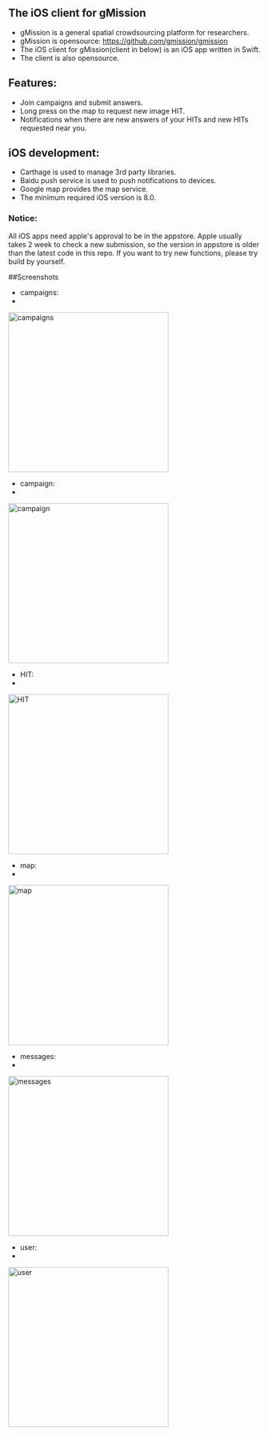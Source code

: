 ## The iOS client for gMission
- gMission is a general spatial crowdsourcing platform for researchers.
- gMission is opensource: https://github.com/gmission/gmission
- The iOS client for gMission(client in below) is an iOS app written in Swift.
- The client is also opensource. 


## Features:
- Join campaigns and submit answers. 
- Long press on the map to request new image HIT.
- Notifications when there are new answers of your HITs and new HITs requested near you.


## iOS development:
- Carthage is used to manage 3rd party libraries.
- Baidu push service is used to push notifications to devices.
- Google map provides the map service.
- The minimum required iOS version is 8.0.


### Notice:
All iOS apps need apple's approval to be in the appstore. Apple usually takes 2 week to check a new submission, so the version in appstore is older than the latest code in this repo. If you want to try new functions, please try build by yourself. 




##Screenshots

- campaigns:
- 
<img src="https://www.dropbox.com/s/7wbe8p5eexdtjgo/campaigns.png?dl=1" alt="campaigns" width="320"/>

- campaign:
- 
<img src="https://www.dropbox.com/s/7wbe8p5eexdtjgo/campaigns.png?dl=1" alt="campaign" width="320"/>

- HIT:
- 
<img src="https://www.dropbox.com/s/xua5i0y4k9grdeo/HIT.png?dl=1" alt="HIT" width="320"/>

- map:
- 
<img src="https://www.dropbox.com/s/jxqls2yir0ewmey/map.png?dl=1" alt="map" width="320"/>

- messages:
- 
<img src="https://www.dropbox.com/s/8l9zydyxvh7uotm/messages.png?dl=1" alt="messages" width="320"/>

- user:
- 
<img src="https://www.dropbox.com/s/vuqcya722ncixqz/user.png?dl=1" alt="user" width="320"/>







